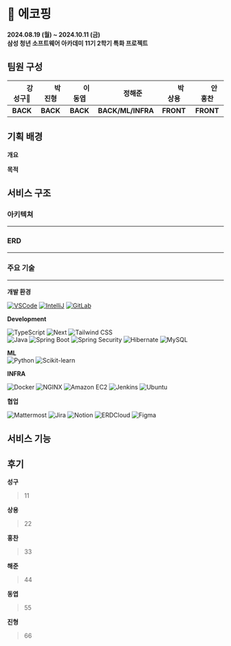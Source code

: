 
# 🍃 에코핑

**2024.08.19 (월) ~ 2024.10.11 (금)**  
**삼성 청년 소프트웨어 아카데미 11기 2학기 특화 프로젝트**

## 팀원 구성

| 　　 **강성구👑**　 | 　　**박진형** | 　　**이동엽**　　 | 　　**정해준**　　 | 　　**박상용**　　 | 　　**안홍찬**　　 |
| :-----------------: | :------------: | :----------------: | :----------------: | :----------------: | :----------------: |
|      **BACK**       |    **BACK**    |      **BACK**      | **BACK/ML/INFRA**  |     **FRONT**      |     **FRONT**      |

## 기획 배경

**개요**

**목적**

## 서비스 구조

### 아키텍쳐<hr>

### ERD<hr>

### 주요 기술<hr>

**개발 환경**

[![VSCode](https://img.shields.io/badge/VS%20Code-007ACC?&logo=visual-studio-code&logoColor=white)](https://code.visualstudio.com/)
[![IntelliJ](https://img.shields.io/badge/IntelliJ%20IDEA-000000?&logo=intellij-idea&logoColor=white)](https://www.jetbrains.com/idea/)
[![GitLab](https://img.shields.io/badge/GitLab-FC6D26?&logo=gitlab&logoColor=white)](https://lab.ssafy.com/s11-webmobile1-sub2/S11P12A804)

**Development**

![TypeScript](https://img.shields.io/badge/TypeScript-3178C6?&logo=typescript&logoColor=white)
![Next](https://img.shields.io/badge/Next-000000?&logo=nextdotjs&logoColor=white)
![Tailwind CSS](https://img.shields.io/badge/Tailwind%20CSS-38B2AC?&logo=tailwind-css&logoColor=white)  
![Java](https://img.shields.io/badge/Java-000000?&logo=openjdk&logoColor=white)
![Spring Boot](https://img.shields.io/badge/Spring%20Boot-6DB33F?&logo=spring-boot&logoColor=white)
![Spring Security](https://img.shields.io/badge/Spring%20Security-6DB33F?&logo=spring-security&logoColor=white)
![Hibernate](https://img.shields.io/badge/Hibernate-59666C?&logo=hibernate&logoColor=white)
![MySQL](https://img.shields.io/badge/MySQL-4479A1?&logo=mysql&logoColor=white)

**ML**  
![Python](https://img.shields.io/badge/Python-3776AB?&logo=python&logoColor=white)
![Scikit-learn](https://img.shields.io/badge/Scikit--learn-F7931E?&logo=scikit-learn&logoColor=white)

**INFRA**

![Docker](https://img.shields.io/badge/Docker-2496ED?&logo=docker&logoColor=white)
![NGINX](https://img.shields.io/badge/NGINX-009639?&logo=nginx&logoColor=white)
![Amazon EC2](https://img.shields.io/badge/Amazon%20EC2-FF9900?&logo=amazon-ec2&logoColor=white)
![Jenkins](https://img.shields.io/badge/Jenkins-D24939?&logo=jenkins&logoColor=white)
![Ubuntu](https://img.shields.io/badge/Ubuntu-E95420?&logo=ubuntu&logoColor=white)

**협업**

![Mattermost](https://img.shields.io/badge/Mattermost-0072C6?&logo=mattermost&logoColor=white)
![Jira](https://img.shields.io/badge/Jira-0052CC?&logo=jira&logoColor=white)
![Notion](https://img.shields.io/badge/Notion-000000?&logo=notion&logoColor=white)
![ERDCloud](https://img.shields.io/badge/ERDCloud-4285F4?&logo=cloud&logoColor=white)
![Figma](https://img.shields.io/badge/Figma-F24E1E?&logo=figma&logoColor=white)

## 서비스 기능

## 후기

**성구**

> 11

**상용**

> 22

**홍찬**

> 33

**해준**

> 44

**동엽**

> 55

**진형**

> 66

